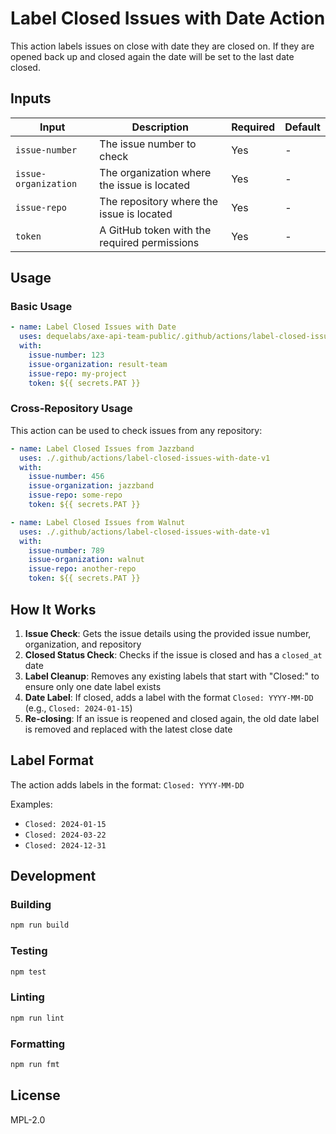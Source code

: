 # Label Closed Issues with Date Action

This action labels issues on close with date they are closed on. If they are opened back up and closed again the date will be set to the last date closed.

## Inputs

| Input | Description | Required | Default |
|-------|-------------|----------|---------|
| `issue-number` | The issue number to check | Yes | - |
| `issue-organization` | The organization where the issue is located | Yes | - |
| `issue-repo` | The repository where the issue is located | Yes | - |
| `token` | A GitHub token with the required permissions | Yes | - |

## Usage

### Basic Usage

```yaml
- name: Label Closed Issues with Date
  uses: dequelabs/axe-api-team-public/.github/actions/label-closed-issues-with-date-v1@main
  with:
    issue-number: 123
    issue-organization: result-team
    issue-repo: my-project
    token: ${{ secrets.PAT }}
```

### Cross-Repository Usage

This action can be used to check issues from any repository:

```yaml
- name: Label Closed Issues from Jazzband
  uses: ./.github/actions/label-closed-issues-with-date-v1
  with:
    issue-number: 456
    issue-organization: jazzband
    issue-repo: some-repo
    token: ${{ secrets.PAT }}

- name: Label Closed Issues from Walnut
  uses: ./.github/actions/label-closed-issues-with-date-v1
  with:
    issue-number: 789
    issue-organization: walnut
    issue-repo: another-repo
    token: ${{ secrets.PAT }}
```

## How It Works

1. **Issue Check**: Gets the issue details using the provided issue number, organization, and repository
2. **Closed Status Check**: Checks if the issue is closed and has a `closed_at` date
3. **Label Cleanup**: Removes any existing labels that start with "Closed:" to ensure only one date label exists
4. **Date Label**: If closed, adds a label with the format `Closed: YYYY-MM-DD` (e.g., `Closed: 2024-01-15`)
5. **Re-closing**: If an issue is reopened and closed again, the old date label is removed and replaced with the latest close date

## Label Format

The action adds labels in the format: `Closed: YYYY-MM-DD`

Examples:
- `Closed: 2024-01-15`
- `Closed: 2024-03-22`
- `Closed: 2024-12-31`

## Development

### Building

```bash
npm run build
```

### Testing

```bash
npm test
```

### Linting

```bash
npm run lint
```

### Formatting

```bash
npm run fmt
```

## License

MPL-2.0 
